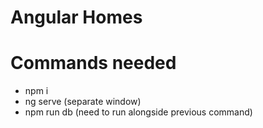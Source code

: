 # Angular Homes

# Commands needed
- npm i
- ng serve (separate window)
- npm run db (need to run alongside previous command)
